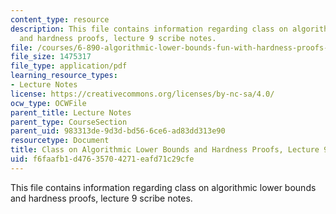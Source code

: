 ```yaml
---
content_type: resource
description: This file contains information regarding class on algorithmic lower bounds
  and hardness proofs, lecture 9 scribe notes.
file: /courses/6-890-algorithmic-lower-bounds-fun-with-hardness-proofs-fall-2014/f6faafb1d47635704271eafd71c29cfe_MIT6_890F14_Lec9.pdf
file_size: 1475317
file_type: application/pdf
learning_resource_types:
- Lecture Notes
license: https://creativecommons.org/licenses/by-nc-sa/4.0/
ocw_type: OCWFile
parent_title: Lecture Notes
parent_type: CourseSection
parent_uid: 983313de-9d3d-bd56-6ce6-ad83dd313e90
resourcetype: Document
title: Class on Algorithmic Lower Bounds and Hardness Proofs, Lecture 9 Scribe Notes
uid: f6faafb1-d476-3570-4271-eafd71c29cfe
---
```

This file contains information regarding class on algorithmic lower bounds and hardness proofs, lecture 9 scribe notes.